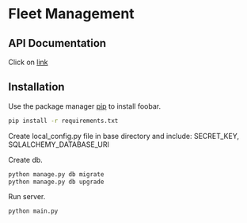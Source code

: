 # Fleet Management

## API Documentation

Click on [link](https://testfleetmanagement.docs.apiary.io/#reference)

## Installation

Use the package manager [pip](https://pip.pypa.io/en/stable/) to install foobar.

```bash
pip install -r requirements.txt
```

Create local_config.py file in base directory and include: SECRET_KEY, SQLALCHEMY_DATABASE_URI

Create db.
```bash
python manage.py db migrate
python manage.py db upgrade
```

Run server.
```bash
python main.py
```